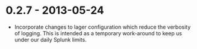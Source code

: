 # 0.2.7 - 2013-05-24
- Incorporate changes to lager configuration which reduce the
  verbosity of logging.  This is intended as a temporary work-around
  to keep us under our daily Splunk limits.
